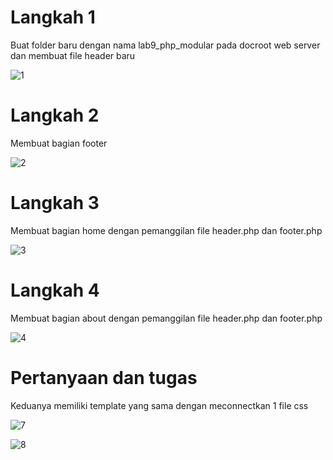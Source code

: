 # Langkah 1

Buat folder baru dengan nama lab9_php_modular pada docroot web server dan membuat file header baru

![1](https://user-images.githubusercontent.com/81844622/121769746-8d850900-cb8f-11eb-998c-42ec9bfa5164.jpg)

# Langkah 2

Membuat bagian footer 

![2](https://user-images.githubusercontent.com/81844622/121769780-c1602e80-cb8f-11eb-8f5f-1f6d0614b5c1.jpg)

# Langkah 3

Membuat bagian home dengan pemanggilan file header.php dan footer.php 

![3](https://user-images.githubusercontent.com/81844622/121769809-e2288400-cb8f-11eb-8555-1009c7f71a5b.jpg)

# Langkah 4

Membuat bagian about dengan pemanggilan file header.php dan footer.php

![4](https://user-images.githubusercontent.com/81844622/121769828-02f0d980-cb90-11eb-8b0b-63ee144598b3.jpg)

# Pertanyaan dan tugas

Keduanya memiliki template yang sama dengan meconnectkan 1 file css

![7](https://user-images.githubusercontent.com/81844622/121769860-287de300-cb90-11eb-956e-bee7dd83b721.jpg)

![8](https://user-images.githubusercontent.com/81844622/121769868-36336880-cb90-11eb-9e96-ff34bac0c7cd.jpg)
